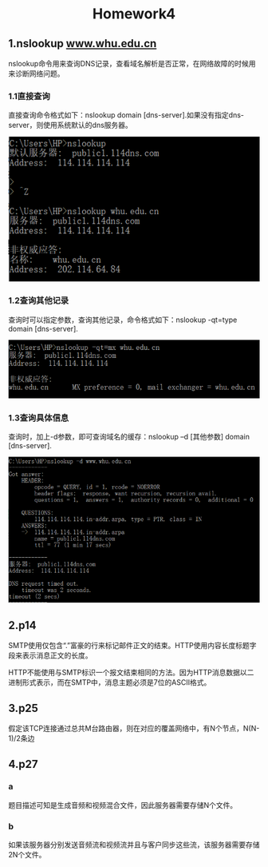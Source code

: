 <center><h1>Homework4</h1></center>

## 1.nslookup www.whu.edu.cn

<p>nslookup命令用来查询DNS记录，查看域名解析是否正常，在网络故障的时候用来诊断网络问题。</p>

### 1.1直接查询

<p>直接查询命令格式如下：nslookup domain [dns-server].如果没有指定dns-server，则使用系统默认的dns服务器。</p>
<div align="center">
<img src="nslookup.png"/>
</div>

### 1.2查询其他记录

<p>查询时可以指定参数，查询其他记录，命令格式如下：nslookup -qt=type domain [dns-server].</p>
<div align="center">
<img src="nslookup2.png"/>
</div>

### 1.3查询具体信息

<p>查询时，加上-d参数，即可查询域名的缓存：nslookup –d [其他参数] domain [dns-server].</p>
<div align="center">
<img src="nslookup3.png"/>
</div>

## 2.p14

<p>SMTP使用仅包含“.”富豪的行来标记邮件正文的结束。HTTP使用内容长度标题字段来表示消息正文的长度。</p>
<p>HTTP不能使用与SMTP标识一个报文结束相同的方法。因为HTTP消息数据以二进制形式表示，而在SMTP中，消息主题必须是7位的ASCII格式。</p>

## 3.p25

<p>假定该TCP连接通过总共M台路由器，则在对应的覆盖网络中，有N个节点，N(N-1)/2条边</p>

## 4.p27

### a

<p>题目描述可知是生成音频和视频混合文件，因此服务器需要存储N个文件。</p>

### b

<p>如果该服务器分别发送音频流和视频流并且与客户同步这些流，该服务器需要存储2N个文件。</p>



#### 

